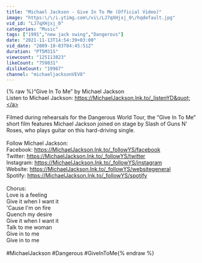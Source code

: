 ```yaml
---
title: "Michael Jackson - Give In To Me (Official Video)"
image: "https:\/\/i.ytimg.com\/vi\/LJ7qXHjxj_0\/hqdefault.jpg"
vid_id: "LJ7qXHjxj_0"
categories: "Music"
tags: ["1991","new jack swing","Dangerous"]
date: "2021-11-13T14:54:39+03:00"
vid_date: "2009-10-03T04:45:51Z"
duration: "PT5M31S"
viewcount: "125113823"
likeCount: "759831"
dislikeCount: "19967"
channel: "michaeljacksonVEVO"
---
```

{% raw %}“Give In To Me” by Michael Jackson<br />Listen to Michael Jackson: <a rel="nofollow" target="blank" href="https://MichaelJackson.lnk.to/_listenYD&quot;">https://MichaelJackson.lnk.to/_listenYD&quot;</a><br /><br />Filmed during rehearsals for the Dangerous World Tour, the “Give In To Me” short film features Michael Jackson joined on stage by Slash of Guns N’ Roses, who plays guitar on this hard-driving single.<br /><br />Follow Michael Jackson:<br />Facebook: <a rel="nofollow" target="blank" href="https://MichaelJackson.lnk.to/_followYS/facebook">https://MichaelJackson.lnk.to/_followYS/facebook</a><br />Twitter: <a rel="nofollow" target="blank" href="https://MichaelJackson.lnk.to/_followYS/twitter">https://MichaelJackson.lnk.to/_followYS/twitter</a><br />Instagram: <a rel="nofollow" target="blank" href="https://MichaelJackson.lnk.to/_followYS/instagram">https://MichaelJackson.lnk.to/_followYS/instagram</a><br />Website: <a rel="nofollow" target="blank" href="https://MichaelJackson.lnk.to/_followYS/websitegeneral">https://MichaelJackson.lnk.to/_followYS/websitegeneral</a><br />Spotify: <a rel="nofollow" target="blank" href="https://MichaelJackson.lnk.to/_followYS/spotify">https://MichaelJackson.lnk.to/_followYS/spotify</a><br /><br />Chorus:<br />Love is a feeling<br />Give it when I want it<br />'Cause I'm on fire<br />Quench my desire<br />Give it when I want it<br />Talk to me woman<br />Give in to me<br />Give in to me<br /><br />#MichaelJackson #Dangerous #GiveInToMe{% endraw %}
